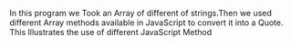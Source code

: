 In this program we Took an Array of different of strings.Then we used different Array methods available in JavaScript to convert it into a Quote. This Illustrates the use of different JavaScript Method 
